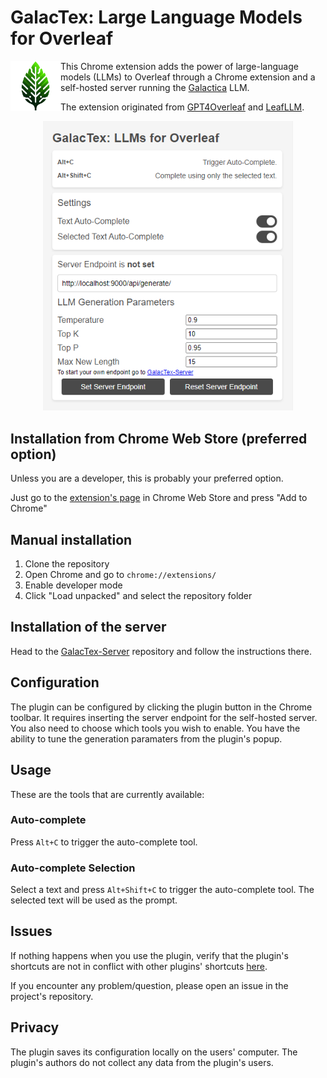 # GalacTex: Large Language Models for Overleaf

<img src="./popup/GalacTex.png" alt="GalacTex popup" width="80" align="left"/>

This Chrome extension adds the power of large-language models (LLMs) to Overleaf through a Chrome extension and a self-hosted server running the [Galactica](https://github.com/paperswithcode/galai) LLM.

The extension originated from [GPT4Overleaf](https://github.com/e3ntity/gpt4overleaf) and [LeafLLM](https://github.com/bThink-BGU/LeafLLM).

<p align="center">
  <img src="./popup/GalacTex-popup.png" alt="GalacTex popup" width="400"/>
</p>

## Installation from Chrome Web Store (preferred option)
Unless you are a developer, this is probably your preferred option.

Just go to the [extension's page](https://chrome.google.com/webstore/detail/GalacTex/) in Chrome Web Store and press "Add to Chrome"

## Manual installation
1. Clone the repository
2. Open Chrome and go to `chrome://extensions/`
3. Enable developer mode
4. Click "Load unpacked" and select the repository folder

## Installation of the server
Head to the [GalacTex-Server](https://github.com/WissamAntoun/GalacTex-Server) repository and follow the instructions there.

## Configuration
The plugin can be configured by clicking the plugin button in the Chrome toolbar. It requires inserting the server endpoint for the self-hosted server. You also need to choose which tools you wish to enable. You have the ability to tune the generation paramaters from the plugin's popup.

## Usage
These are the tools that are currently available:

### Auto-complete
Press `Alt+C` to trigger the auto-complete tool.

### Auto-complete Selection
Select a text and press `Alt+Shift+C` to trigger the auto-complete tool. The selected text will be used as the prompt.

## Issues
If nothing happens when you use the plugin, verify that the plugin's shortcuts are not in conflict with other plugins' shortcuts [here](chrome://extensions/shortcuts).

If you encounter any problem/question, please open an issue in the project's repository.

## Privacy
The plugin saves its configuration locally on the users' computer. The plugin's authors do not collect any data from the plugin's users.